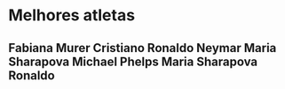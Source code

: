 # Melhores atletas

Fabiana Murer
Cristiano Ronaldo
Neymar
Maria Sharapova
Michael Phelps
Maria Sharapova
Ronaldo
----
